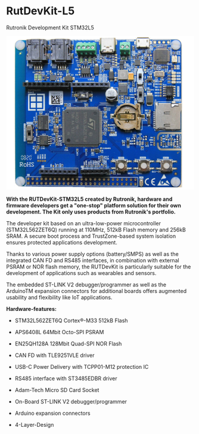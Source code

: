 # RutDevKit-L5
Rutronik Development Kit STM32L5

<img src="Photos/rutdevkit.JPG" style="zoom:80%;" />

**With the RUTDevKit-STM32L5 created by Rutronik, hardware and firmware developers get a "one-stop" platform solution for their own  development. The Kit only uses products from Rutronik's portfolio.**

The developer kit based on an ultra-low-power microcontroller  (STM32L562ZET6Q) running at 110MHz, 512kB Flash memory and 256kB SRAM. A secure boot process and TrustZone-based system isolation ensures  protected applications development.

Thanks to various power  supply options (battery/SMPS) as well as the integrated CAN FD and RS485 interfaces, in combination with external PSRAM or NOR flash memory, the RUTDevKit is particularly suitable for the development of applications  such as wearables and sensors.

The embedded ST-LINK V2  debugger/programmer as well as the ArduinoTM expansion connectors for  additional boards offers augmented usability and flexibility like IoT  applications.

**Hardware-features:**

- STM32L562ZET6Q Cortex®-M33 512kB Flash

- APS6408L 64Mbit Octo-SPI PSRAM

- EN25QH128A 128Mbit Quad-SPI NOR Flash

- CAN FD with TLE9251VLE driver

- USB-C Power Delivery with TCPP01-M12 protection IC

- RS485 interface with ST3485EDBR driver

- Adam-Tech Micro SD Card Socket

- On-Board ST-LINK V2 debugger/programmer

- Arduino expansion connectors

- 4-Layer-Design

  
